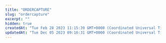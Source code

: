 ```yaml
---
title: "ORDERCAPTURE"
slug: "ordercapture"
excerpt: ""
hidden: true
createdAt: "Tue Feb 28 2023 11:15:39 GMT+0000 (Coordinated Universal Time)"
updatedAt: "Tue Dec 05 2023 09:16:31 GMT+0000 (Coordinated Universal Time)"
---
```

